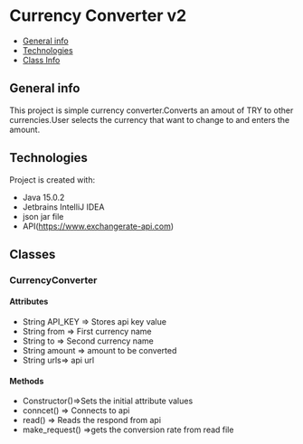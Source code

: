 # Currency Converter v2
* [General info](#general-info)
* [Technologies](#technologies)
* [Class Info](#Classes)

## General info
This project is simple currency converter.Converts an amout of TRY to other currencies.User selects the currency that want to change to and enters the amount.
	
## Technologies
Project is created with:
* Java 15.0.2
* Jetbrains IntelliJ IDEA
* json jar file
* API(https://www.exchangerate-api.com)

## Classes
### CurrencyConverter
#### Attributes
* String API_KEY => Stores api key value
* String from => First currency name 
* String to => Second currency name
* String amount => amount to be converted
* String urls=> api url
#### Methods
* Constructor()=>Sets the initial attribute values
* conncet() => Connects to api
* read() => Reads the respond from api
* make_request() =>gets the conversion rate from read file
